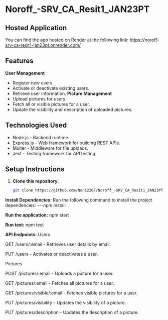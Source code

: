 # Noroff_-SRV_CA_Resit1_JAN23PT

## Hosted Application
You can find the app hosted on Render at the following link:
https://noroff-srv-ca-resit1-jan23pt.onrender.com/


## Features
**User Management**
 - Register new users.
 - Activate or deactivate existing users.
 - Retrieve user information.
**Picture Management**
 - Upload pictures for users.
 - Fetch all or visible pictures for a user.
 - Update the visibility and description of uploaded pictures.

## Technologies Used
 - Node.js - Backend runtime.
 - Express.js - Web framework for building REST APIs.
 - Multer - Middleware for file uploads.
 - Jest - Testing framework for API testing.

 ## Setup Instructions

1. **Clone this repository**:
   ```bash
   git clone https://github.com/Noni2207/Noroff_-SRV_CA_Resit1_JAN23PT

**Install Dependencies:**
Run the following command to install the project dependencies:
   ---npm install


**Run the application:**
npm start


**Run test:**
npm test


**API Endpoints:**
Users

GET /users/:email - Retrieves user details by email.

PUT /users - Activates or deactivates a user.

Pictures

POST /pictures/:email - Uploads a picture for a user.

GET /pictures/:email - Fetches all pictures for a user.

GET /pictures/visible/:email - Fetches visible pictures for a user.

PUT /pictures/visibility - Updates the visibility of a picture.

PUT /pictures/description - Updates the description of a picture.
